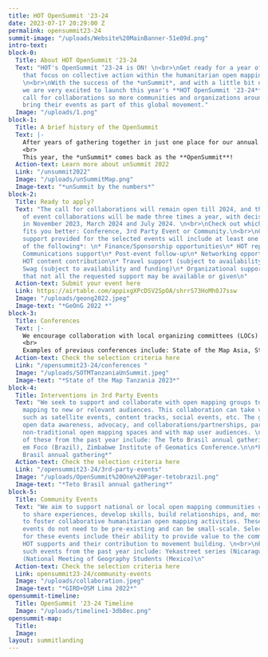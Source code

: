 ```yaml
---
title: HOT OpenSummit '23-24
date: 2023-07-17 20:29:00 Z
permalink: opensummit23-24
summit-image: "/uploads/Website%20MainBanner-51e09d.png"
intro-text: 
block-0:
  Title: About HOT OpenSummit '23-24
  Text: "HOT's OpenSummit ‘23-24 is ON! \n<br>\nGet ready for a year of global events
    that focus on collective action within the humanitarian open mapping community.
    \n<br>\nWith the success of the *unSummit*, and with a little bit of rebranding,
    we are very excited to launch this year's **HOT OpenSummit '23-24** and open our
    call for collaborations so more communities and organizations around the world
    bring their events as part of this global movement."
  Image: "/uploads/1.png"
block-1:
  Title: A brief history of the OpenSummit
  Text: |-
    After years of gathering together in just one place for our annual conference, in 2022 we launched the *HOT unSummit*, a decentralized, year-long program of 13 global, regional, and local conferences worldwide, where each community brought together its own perspectives on open mapping, OpenStreetMap, humanitarian response, and social impact.
    <br>
    This year, the *unSummit* comes back as the **OpenSummit**!
  Action-text: Learn more about unSummit 2022
  Link: "/unsummit2022"
  Image: "/uploads/unSummitMap.png"
  Image-text: "*unSummit by the numbers*"
block-2:
  Title: Ready to apply?
  Text: "The call for collaborations will remain open till 2024, and the selection
    of event collaborations will be made three times a year, with decisions taken
    in November 2023, March 2024 and July 2024. \n<br>\nCheck out which type of event
    fits you better: Conference, 3rd Party Event or Community.\n<br>\nCollaborative
    support provided for the selected events will include at least one or a combination
    of the following*: \n* Finance/Sponsorship opportunities\n* HOT representation\n*
    Communications support\n* Post-event follow-up\n* Networking opportunities\n*
    HOT content contribution\n* Travel support (subject to availability and funding)\n*
    Swag (subject to availability and funding)\n* Organizational support\n<br>\n*Note
    that not all the requested support may be available or given\n"
  Action-text: Submit your event here
  Link: https://airtable.com/appixgXPcDSV2SpOA/shrrS73HoMh0J7ssw
  Image: "/uploads/geong2022.jpeg"
  Image-text: "*GeOnG 2022 *"
block-3:
  Title: Conferences
  Text: |-
    We encourage collaboration with local organizing committees (LOCs) for existing conferences that focus on open mapping or humanitarian/development work relevant to open mapping. These events should align closely with the criteria set for the HOT OpenSummit event collaborations. Priority will be given to conferences in HOT's priority countries.
    <br>
    Examples of previous conferences include: State of the Map Asia, State of the Map Tanzania, and the Pacific Geospatial Conference.
  Action-text: Check the selection criteria here
  Link: "/opensummit23-24/conferences "
  Image: "/uploads/SOTMTanzaniaUnSummit.jpeg"
  Image-text: "*State of the Map Tanzania 2023*"
block-4:
  Title: Interventions in 3rd Party Events
  Text: "We seek to support and collaborate with open mapping groups to bring open
    mapping to new or relevant audiences. This collaboration can take various forms,
    such as satellite events, content tracks, social events, etc. The goal is to promote
    open data awareness, advocacy, and collaborations/partnerships, particularly in
    non-traditional open mapping spaces and with map user audiences. \n<br>\nExamples
    of these from the past year include: The Teto Brasil annual gathering,  Cidade
    em Foco (Brazil), Zimbabwe Institute of Geomatics Conference.\n\n*Photo: Teto
    Brasil annual gathering*"
  Action-text: Check the selection criteria here
  Link: "/opensummit23-24/3rd-party-events"
  Image: "/uploads/OpenSummit%20One%20Pager-tetobrazil.png"
  Image-text: "*Teto Brasil annual gathering*"
block-5:
  Title: Community Events
  Text: "We aim to support national or local open mapping communities coming together
    to share experiences, develop skills, build relationships, and, most importantly,
    to foster collaborative humanitarian open mapping activities. These community
    events do not need to be pre-existing and can be small-scale. Selection criteria
    for these events include their ability to provide value to the communities that
    HOT supports and their contribution to movement building. \n<br>\nExamples of
    such events from the past year include: Yekastreet series (Nicaragua) and ENEG
    (National Meeting of Geography Students (Mexico)\n"
  Action-text: Check the selection criteria here
  Link: opensummit23-24/community-events
  Image: "/uploads/collaboration.jpeg"
  Image-text: "*GIRD+OSM Lima 2022*"
opensummit-timeline:
  Title: OpenSummit '23-24 Timeline
  Image: "/uploads/timeline1-3db8ec.png"
opensummit-map:
  Title: 
  Image: 
layout: summitlanding
---
```


